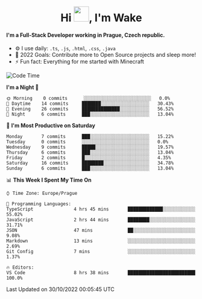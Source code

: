 <h1 align="center">Hi <img src="https://raw.githubusercontent.com/MrWakeCZ/MrWakeCZ/master/Hi.gif" width="40px" />, I'm Wake</h1>

#### I'm a Full-Stack Developer working in Prague, Czech republic.
- ⚙️ I use daily: `.ts`, `.js`, `.html`, `.css`, `.java`
- 🥅 2022 Goals: Contribute more to Open Source projects and sleep more!
- ⚡ Fun fact: Everything for me started with Minecraft

<!--START_SECTION:waka-->
![Code Time](http://img.shields.io/badge/Code%20Time-2%2C766%20hrs%2039%20mins-blue)

**I'm a Night 🦉** 

```text
🌞 Morning    0 commits      ░░░░░░░░░░░░░░░░░░░░░░░░░   0.0% 
🌆 Daytime    14 commits     ███████░░░░░░░░░░░░░░░░░░   30.43% 
🌃 Evening    26 commits     ██████████████░░░░░░░░░░░   56.52% 
🌙 Night      6 commits      ███░░░░░░░░░░░░░░░░░░░░░░   13.04%

```
📅 **I'm Most Productive on Saturday** 

```text
Monday       7 commits      ███░░░░░░░░░░░░░░░░░░░░░░   15.22% 
Tuesday      0 commits      ░░░░░░░░░░░░░░░░░░░░░░░░░   0.0% 
Wednesday    9 commits      █████░░░░░░░░░░░░░░░░░░░░   19.57% 
Thursday     6 commits      ███░░░░░░░░░░░░░░░░░░░░░░   13.04% 
Friday       2 commits      █░░░░░░░░░░░░░░░░░░░░░░░░   4.35% 
Saturday     16 commits     ████████░░░░░░░░░░░░░░░░░   34.78% 
Sunday       6 commits      ███░░░░░░░░░░░░░░░░░░░░░░   13.04%

```


📊 **This Week I Spent My Time On** 

```text
⌚︎ Time Zone: Europe/Prague

💬 Programming Languages: 
TypeScript               4 hrs 45 mins       █████████████░░░░░░░░░░░░   55.02% 
JavaScript               2 hrs 44 mins       ████████░░░░░░░░░░░░░░░░░   31.71% 
JSON                     47 mins             ██░░░░░░░░░░░░░░░░░░░░░░░   9.08% 
Markdown                 13 mins             ░░░░░░░░░░░░░░░░░░░░░░░░░   2.69% 
Git Config               7 mins              ░░░░░░░░░░░░░░░░░░░░░░░░░   1.37%

🔥 Editors: 
VS Code                  8 hrs 38 mins       █████████████████████████   100.0%

```


 Last Updated on 30/10/2022 00:05:45 UTC
<!--END_SECTION:waka-->
